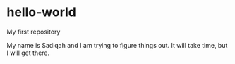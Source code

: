 # hello-world
My first repository

My name is Sadiqah and I am trying to figure things out.  It will take time, but I will get there.
